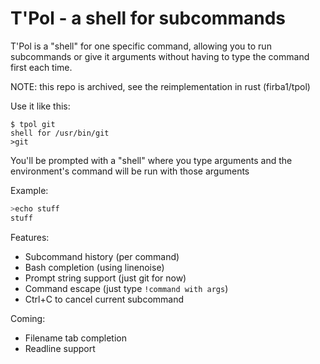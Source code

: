 T'Pol - a shell for subcommands
====

T'Pol is a "shell" for one specific command, allowing you to run subcommands or give it arguments without having to type the command first each time.

NOTE: this repo is archived, see the reimplementation in rust (firba1/tpol)

Use it like this:
```
$ tpol git
shell for /usr/bin/git
>git 
```
You'll be prompted with a "shell" where you type arguments and the environment's command will be run with those arguments

Example:
```bash
>echo stuff
stuff
```

Features:
* Subcommand history (per command)
* Bash completion (using linenoise)
* Prompt string support (just git for now)
* Command escape (just type `!command with args`)
* Ctrl+C to cancel current subcommand

Coming:
* Filename tab completion
* Readline support
